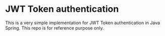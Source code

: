 # JWT Token authentication
This is a very simple implementation for JWT Token authentication in Java Spring. This repo is for reference purpose only.
